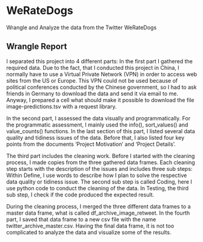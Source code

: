 # WeRateDogs
Wrangle and Analyze the data from the Twitter WeRateDogs

## Wrangle Report 
 
I separated this project into 4 different parts: In the first part I gathered the required data. Due to the fact, that I conducted this project in China, I normally have to use a Virtual Private Network (VPN) in order to access web sites from the US or Europe. This VPN could not be used because of political conferences conducted by the Chinese government, so I had to ask friends in Germany to download the data and send it via email to me. Anyway, I prepared a cell what should make it possible to download the file image-predictions.tsv with a request library. 
 
In the second part, I assessed the data visually and programmatically. For the programmatic assessment, I mainly used the info(), sort_values() and  value_counts() functions. In the last section of this part, I listed several data quality and tidiness issues of the data. Before that, I also listed four key points from the documents ‘Project Motivation’ and ‘Project Details’. 
 
The third part includes the cleaning work. Before I started with the cleaning process, I made copies from the three gathered data frames. Each cleaning step starts with the description of the issues and includes three sub steps: Within Define, I use words to describe how I plan to solve the respective data quality or tidiness issue. The second sub step is called Coding, here I use python code to conduct the cleaning of the data. In Testing, the third sub step, I check if the code produced the expected result.  
 
During the cleaning process, I merged the three different data frames to a master data frame, what is called df_archive_image_retweet. In the fourth part, I saved that data frame to a new csv file with the name twitter_archive_master.csv. Having the final data frame, it is not too complicated to analyze the data and visualize some of the results.
